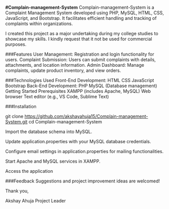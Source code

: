 **#Complain-management-System**
Complain-management-System is a Complaint Management System developed using PHP, MySQL, HTML, CSS, JavaScript, and Bootstrap. It facilitates efficient handling and tracking of complaints within organizations.

I created this project as a major undertaking during my college studies to showcase my skills. I kindly request that it not be used for commercial purposes.

###Features
User Management: Registration and login functionality for users.
Complaint Submission: Users can submit complaints with details, attachments, and location information.
Admin Dashboard: Manage complaints, update product inventory, and view orders.

###Technologies Used
Front-End Development:
HTML
CSS
JavaScript
Bootstrap
Back-End Development:
PHP
MySQL (Database management)
Getting Started
Prerequisites
XAMPP (includes Apache, MySQL)
Web browser
Text editor (e.g., VS Code, Sublime Text)

###Installation

git clone https://github.com/akshayahuja15/Complain-management-System.git
cd Complain-management-System

Import the database schema into MySQL.

Update application.properties with your MySQL database credentials.

Configure email settings in application.properties for mailing functionalities.

Start Apache and MySQL services in XAMPP.

Access the application 

###Feedback
Suggestions and project improvement ideas are welcomed!

Thank you,

Akshay Ahuja
Project Leader
